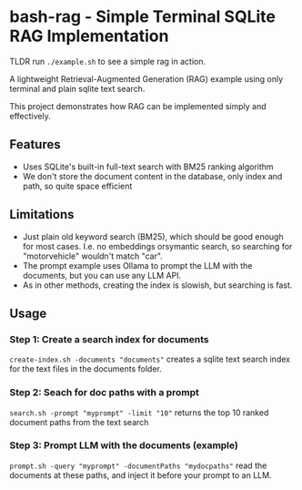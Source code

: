 # bash-rag - Simple Terminal SQLite RAG Implementation
TLDR run `./example.sh` to see a simple rag in action.

A lightweight Retrieval-Augmented Generation (RAG) example using only terminal and plain sqlite text search.

This project demonstrates how RAG can be implemented simply and effectively.

## Features
- Uses SQLite's built-in full-text search with BM25 ranking algorithm
- We don't store the document content in the database, only index and path, so quite space efficient

## Limitations
- Just plain old keyword search (BM25), which should be good enough for most cases. I.e. no embeddings orsymantic search, so searching for "motorvehicle" wouldn't match "car".
- The prompt example uses Ollama to prompt the LLM with the documents, but you can use any LLM API.
- As in other methods, creating the index is slowish, but searching is fast.

## Usage
### Step 1: Create a search index for documents
```create-index.sh -documents "documents"``` creates a sqlite text search index for the text files in the documents folder. 

### Step 2: Seach for doc paths with a prompt
```search.sh -prompt "myprompt" -limit "10"``` returns the top 10 ranked document paths from the text search

### Step 3: Prompt LLM with the documents (example)
```prompt.sh -query "myprompt" -documentPaths "mydocpaths"``` read the documents at these paths, and inject it before your prompt to an LLM.

